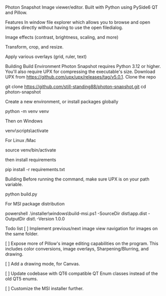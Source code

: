 Photon Snapshot
Image viewer/editor. Built with Python using PySide6 QT and Pillow.

Features
In window file explorer which allows you to browse and open images directly without having to use the open filedialog.

Image effects (contrast, brightness, scaling, and more)

Transform, crop, and resize.

Apply various overlays (grid, ruler, text)

Building
Build Environment
Photon Snapshot requires Python 3.12 or higher. You'll also require UPX for compressing the executable's size.
Download UPX from https://github.com/upx/upx/releases/tag/v5.0.1.
Clone the repo

git clone https://github.com/still-standing88/photon-snapshot.git
cd photon-snapshot

Create a new environment, or install packages globally

python -m venv venv

Then on Windows

venv\scripts\activate

For Linux /Mac

source venv/bin/activate

then install requirements

pip install -r requirements.txt

Building
Before running the command, make sure UPX is on your path variable.

python build.py

For MSI package distribution

powershell .\installer\windows\build-msi.ps1 -SourceDir dist\app.dist -OutputDir dist\ -Version 1.0.0

Todo list
[ ] Implement previous/next image view navigation for images on the same folder.

[ ] Expose more of Pillow's image editing capabilities on the program. This includes color conversions, image overlays, Sharpening/Blurring, and drawing.

[ ] Add a drawing mode, for Canvas.

[ ] Update codebase with QT6 compatible QT Enum classes instead of the old QT5 enums.

[ ] Customize the MSI installer further.